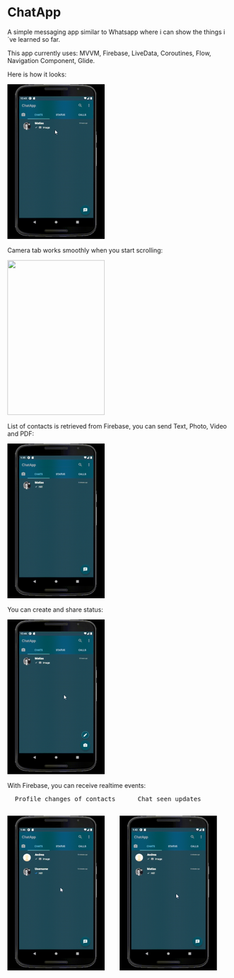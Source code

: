 # ChatApp

A simple messaging app similar to Whatsapp where i can show the things i´ve learned so far.


This app currently uses: MVVM, Firebase, LiveData, Coroutines, Flow, Navigation Component, Glide.

Here is how it looks: 

<img src="https://github.com/MatiasCatsoulieris/ChatApp/blob/master/Gifs/First%20Presentation.gif" width="220" height="350"/>

Camera tab works smoothly when you start scrolling:

<img src="https://github.com/MatiasCatsoulieris/ChatApp/blob/master/Gifs/Camera%20Ux.gif" width="220" height="350"/>

List of contacts is retrieved from Firebase, you can send Text, Photo, Video and PDF:

<img src="https://github.com/MatiasCatsoulieris/ChatApp/blob/master/Gifs/Chat.gif" width="220" height="350"/>

You  can create and share status: 

<img src="https://github.com/MatiasCatsoulieris/ChatApp/blob/master/Gifs/Create%20status.gif" width="220" height="350"/>

With Firebase, you can receive realtime events:

<pre>
  Profile changes of contacts      Chat seen updates                Badge notification for new
                                                                    status and messages
<pre>
<img src="https://github.com/MatiasCatsoulieris/ChatApp/blob/master/Gifs/Realtime%20user%20update.gif" width="220" height="350"/>    <img src="https://github.com/MatiasCatsoulieris/ChatApp/blob/master/Gifs/Chat%20seen.gif" width="220" height="350"/>    <img src="https://github.com/MatiasCatsoulieris/ChatApp/blob/master/Gifs/Realtime%20badge%20notif.gif" width="220" height="350"/>




